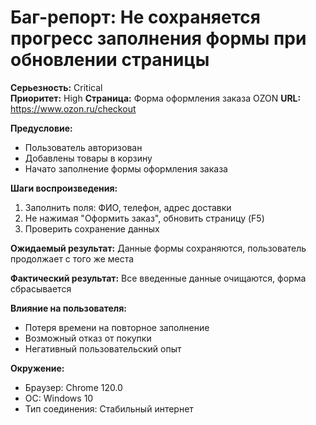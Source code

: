 # Баг-репорт: Не сохраняется прогресс заполнения формы при обновлении страницы

**Серьезность:** Critical  
**Приоритет:** High 
**Страница:** Форма оформления заказа OZON
**URL:** https://www.ozon.ru/checkout

**Предусловие:**
- Пользователь авторизован
- Добавлены товары в корзину
- Начато заполнение формы оформления заказа

**Шаги воспроизведения:**
1. Заполнить поля: ФИО, телефон, адрес доставки
2. Не нажимая "Оформить заказ", обновить страницу (F5)
3. Проверить сохранение данных

**Ожидаемый результат:** Данные формы сохраняются, пользователь продолжает с того же места

**Фактический результат:** Все введенные данные очищаются, форма сбрасывается

**Влияние на пользователя:** 
- Потеря времени на повторное заполнение
- Возможный отказ от покупки
- Негативный пользовательский опыт

**Окружение:**
- Браузер: Chrome 120.0
- ОС: Windows 10
- Тип соединения: Стабильный интернет

